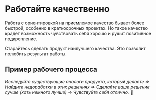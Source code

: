 # Работайте качественно

Работа с&nbsp;ориентировкой на&nbsp;приемлемое качество бывает более быстрой, особенно в&nbsp;краткосрочных проектах.
Но&nbsp;такое качество крадет возможность чувствовать себя хорошо и&nbsp;рушит позитивное подкрепление.

Старайтесь сделать продукт наилучшего качества. Это позволит полюбить результат работы.

## Пример рабочего процесса

*Исследуйте существующие аналоги продукта, который делаете =&gt;
Найдите недоработки в&nbsp;этих решениях =&gt;
Сделайте ваше решение лучше \(хоть немного лучше\) =&gt;
Чувствуйте себя отлично.* 😤
